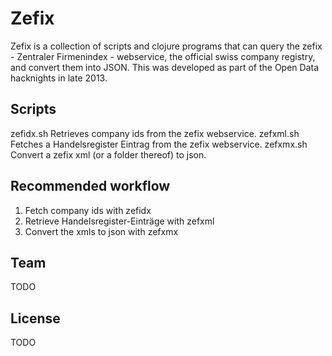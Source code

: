 Zefix
===
Zefix is a collection of scripts and clojure programs that can query
the zefix - Zentraler Firmenindex - webservice, the official swiss company
registry, and convert them into JSON. This was developed as part of the
Open Data hacknights in late 2013.

Scripts
---
zefidx.sh   Retrieves company ids from the zefix webservice.
zefxml.sh   Fetches a Handelsregister Eintrag from the zefix webservice.
zefxmx.sh   Convert a zefix xml (or a folder thereof) to json.

Recommended workflow
---
1) Fetch company ids with zefidx
2) Retrieve Handelsregister-Einträge with zefxml
3) Convert the xmls to json with zefxmx

Team
---
TODO

License
---
TODO
